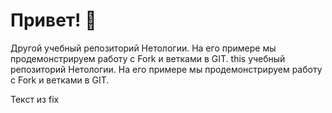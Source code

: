 # Привет! 👋


Другой учебный репозиторий Нетологии. На его примере мы продемонстрируем работу с Fork и ветками в GIT. 
this учебный репозиторий Нетологии. На его примере мы продемонстрируем работу с Fork и ветками в GIT. 


Текст из fix